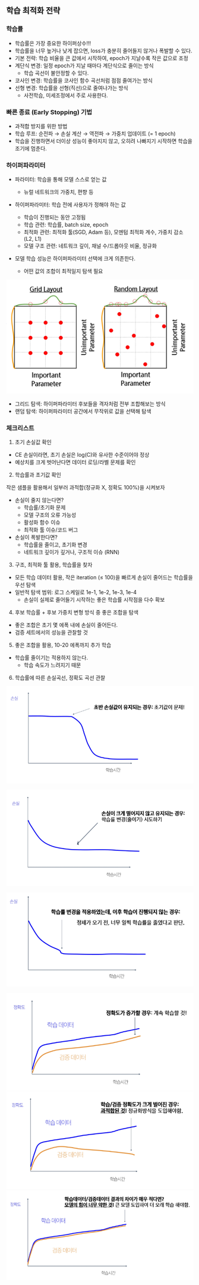 ## 학습 최적화 전략

### 학습률

- 학습률은 가장 중요한 하이퍼상수!!!
- 학습률을 너무 높거나 낮게 잡으면, loss가 충분히 줄어들지 않거나 폭발할 수 있다.
- 기본 전략: 학습 비율을 큰 값에서 시작하여, epoch가 지날수록 작은 값으로 조정
- 계단식 변경: 일정 epoch가 지날 때마다 계단식으로 줄이는 방식
    - 학습 곡선이 불안정할 수 있다.
- 코사인 변경: 학습률을 코사인 함수 곡선처럼 점점 줄여가는 방식
- 선형 변경: 학습률을 선형(직선)으로 줄여나가는 방식
    - 사전학습, 미세조정에서 주로 사용한다.

### 빠른 종료 (Early Stopping) 기법

- 과적합 방지를 위한 방법
- 학습 루프: 순전파 → 손실 계산 → 역전파 → 가중치 업데이트 (= 1 epoch)
- 학습을 진행하면서 더이상 성능이 좋아지지 않고, 오히려 나빠지기 시작하면 학습을 조기에 멈춘다.

### 하이퍼파라미터

- 파라미터: 학습을 통해 모델 스스로 얻는 값
    - 뉴럴 네트워크의 가중치, 편향 등
- 하이퍼파라미터: 학습 전에 사용자가 정해야 하는 값
    - 학습이 진행되는 동안 고정됨
    - 학습 관련: 학습률, batch size, epoch
    - 최적화 관련: 최적화 툴(SGD, Adam 등), 모멘텀 최적화 계수, 가중치 감소 (L2, L1)
    - 모델 구조 관련: 네트워크 깊이, 채널 수/드롭아웃 비율, 정규화

- 모델 학습 성능은 하이퍼파라미터 선택에 크게 의존한다.
    - 어떤 값의 조합이 최적일지 탐색 필요

![하이퍼파라미터 탐색 방법](../images/learning-optimization_1.png)

- 그리드 탐색: 하이퍼파라미터 후보들을 격자처럼 전부 조합해보는 방식
- 랜덤 탐색: 하이퍼파라미터 공간에서 무작위로 값을 선택해 탐색

### 체크리스트

1. 초기 손실값 확인

- CE 손실이라면, 초기 손실은 log(C)와 유사한 수준이어야 정상
- 예상치를 크게 벗어난다면 데이터 로딩/라벨 문제를 확인

2. 학습률과 초기값 확인

작은 샘플을 활용해서 일부러 과적합(정규화 X, 정확도 100%)을 시켜보자

- 손실이 줄지 않는다면?
    - 학습률/초기화 문제
    - 모델 구조의 오류 가능성
    - 활성화 함수 이슈
    - 최적화 툴 이슈/코드 버그
- 손실이 폭발한다면?
    - 학습률을 줄이고, 초기화 변경
    - 네트워크 깊이가 깊거나, 구조적 이슈 (RNN)

3. 구조, 최적화 툴 활용, 학습률을 찾자
- 모든 학습 데이터 활용, 작은 iteration (≤ 100)을 빠르게 손실이 줄어드는 학습률을 우선 탐색
- 일반적 탐색 범위: 로그 스케일로 1e-1, 1e-2, 1e-3, 1e-4
    - 손실이 실제로 줄어들기 시작하는 좋은 학습률 시작점을 다수 확보

4. 후보 학습률 + 후보 가중치 변형 방식 중 좋은 조합을 탐색
- 좋은 조합은 초기 몇 에폭 내에 손실이 줄어든다.
- 검증 세트에서의 성능을 관찰할 것

5. 좋은 조합을 활용, 10-20 에폭까지 추가 학습
- 학습률 줄이기는 적용하지 않는다.
    - 학습 속도가 느려지기 때문

6. 학습률에 따른 손실곡선, 정확도 곡선 관찰

![손실 곡선 1](../images/learning-optimization_2.png)

![손실 곡선 2](../images/learning-optimization_3.png)

![손실 곡선 3](../images/learning-optimization_4.png)

![정확도 곡선 4](../images/learning-optimization_5.png)
![정확도 곡선 5](../images/learning-optimization_6.png)
![정확도 곡선 6](../images/learning-optimization_7.png)


